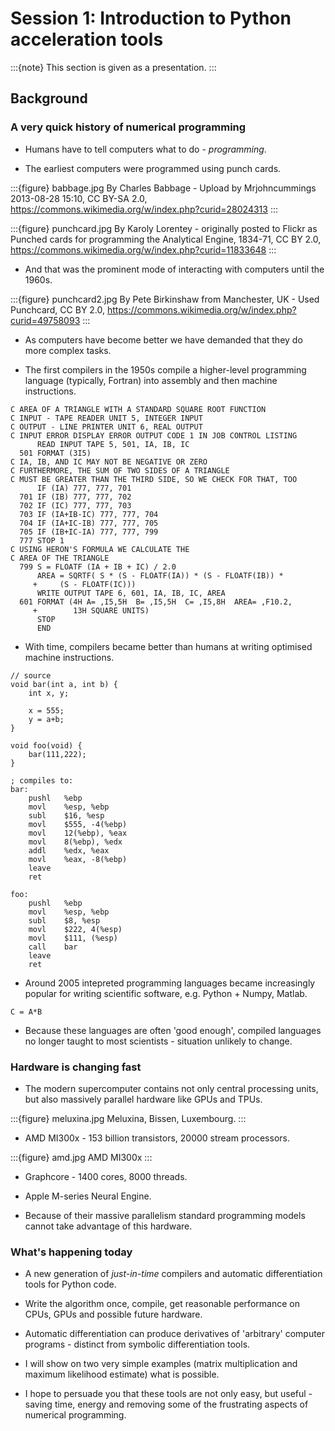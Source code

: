 # Session 1: Introduction to Python acceleration tools

:::{note}
This section is given as a presentation.
:::

## Background

### A very quick history of numerical programming

* Humans have to tell computers what to do - *programming*.

* The earliest computers were programmed using punch cards.

:::{figure} babbage.jpg
By Charles Babbage - Upload by Mrjohncummings 2013-08-28 15:10, CC BY-SA 2.0,
https://commons.wikimedia.org/w/index.php?curid=28024313
:::

:::{figure} punchcard.jpg
By Karoly Lorentey - originally posted to Flickr as Punched cards for
programming the Analytical Engine, 1834-71, CC BY 2.0,
https://commons.wikimedia.org/w/index.php?curid=11833648
:::

* And that was the prominent mode of interacting with computers until the
  1960s. 

:::{figure} punchcard2.jpg
By Pete Birkinshaw from Manchester, UK - Used Punchcard, CC BY 2.0,
https://commons.wikimedia.org/w/index.php?curid=49758093
:::

* As computers have become better we have demanded that they do more
  complex tasks.

* The first compilers in the 1950s compile a higher-level programming language
  (typically, Fortran) into assembly and then machine instructions.

```
C AREA OF A TRIANGLE WITH A STANDARD SQUARE ROOT FUNCTION
C INPUT - TAPE READER UNIT 5, INTEGER INPUT
C OUTPUT - LINE PRINTER UNIT 6, REAL OUTPUT
C INPUT ERROR DISPLAY ERROR OUTPUT CODE 1 IN JOB CONTROL LISTING
      READ INPUT TAPE 5, 501, IA, IB, IC
  501 FORMAT (3I5)
C IA, IB, AND IC MAY NOT BE NEGATIVE OR ZERO
C FURTHERMORE, THE SUM OF TWO SIDES OF A TRIANGLE
C MUST BE GREATER THAN THE THIRD SIDE, SO WE CHECK FOR THAT, TOO
      IF (IA) 777, 777, 701
  701 IF (IB) 777, 777, 702
  702 IF (IC) 777, 777, 703
  703 IF (IA+IB-IC) 777, 777, 704
  704 IF (IA+IC-IB) 777, 777, 705
  705 IF (IB+IC-IA) 777, 777, 799
  777 STOP 1
C USING HERON'S FORMULA WE CALCULATE THE
C AREA OF THE TRIANGLE
  799 S = FLOATF (IA + IB + IC) / 2.0
      AREA = SQRTF( S * (S - FLOATF(IA)) * (S - FLOATF(IB)) *
     +     (S - FLOATF(IC)))
      WRITE OUTPUT TAPE 6, 601, IA, IB, IC, AREA
  601 FORMAT (4H A= ,I5,5H  B= ,I5,5H  C= ,I5,8H  AREA= ,F10.2,
     +        13H SQUARE UNITS)
      STOP
      END
```

* With time, compilers became better than humans at writing optimised machine
  instructions.

```
// source
void bar(int a, int b) {
    int x, y;

    x = 555;
    y = a+b;
}

void foo(void) {
    bar(111,222);
}

; compiles to:
bar:
    pushl   %ebp
    movl    %esp, %ebp
    subl    $16, %esp
    movl    $555, -4(%ebp)
    movl    12(%ebp), %eax
    movl    8(%ebp), %edx
    addl    %edx, %eax
    movl    %eax, -8(%ebp)
    leave
    ret

foo:
    pushl   %ebp
    movl    %esp, %ebp
    subl    $8, %esp
    movl    $222, 4(%esp)
    movl    $111, (%esp)
    call    bar
    leave
    ret
```

* Around 2005 intepreted programming languages became increasingly popular for
  writing scientific software, e.g. Python + Numpy, Matlab.

```
C = A*B
```

* Because these languages are often 'good enough', compiled languages no longer
  taught to most scientists - situation unlikely to change.

### Hardware is changing fast

* The modern supercomputer contains not only central processing units, but also
  massively parallel hardware like GPUs and TPUs. 

:::{figure} meluxina.jpg
Meluxina, Bissen, Luxembourg.
:::
  
* AMD MI300x - 153 billion transistors, 20000 stream processors.

:::{figure} amd.jpg
AMD MI300x
:::

* Graphcore - 1400 cores, 8000 threads.

* Apple M-series Neural Engine. 

* Because of their massive parallelism standard programming models cannot take
  advantage of this hardware.

### What's happening today

* A new generation of *just-in-time* compilers and automatic differentiation
  tools for Python code.

* Write the algorithm once, compile, get reasonable performance on CPUs, GPUs
  and possible future hardware.

* Automatic differentiation can produce derivatives of 'arbitrary' computer
  programs - distinct from symbolic differentiation tools.

* I will show on two very simple examples (matrix multiplication and maximum
  likelihood estimate) what is possible.

* I hope to persuade you that these tools are not only easy, but useful -
  saving time, energy and removing some of the frustrating aspects of numerical
  programming. 
